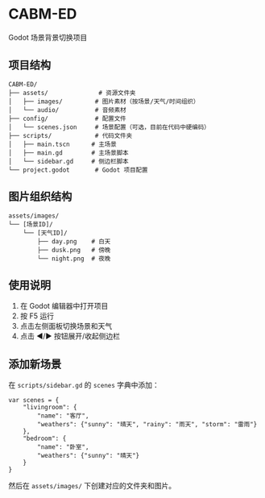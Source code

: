 # CABM-ED

Godot 场景背景切换项目

## 项目结构

```
CABM-ED/
├── assets/              # 资源文件夹
│   ├── images/         # 图片素材（按场景/天气/时间组织）
│   └── audio/          # 音频素材
├── config/             # 配置文件
│   └── scenes.json     # 场景配置（可选，目前在代码中硬编码）
├── scripts/            # 代码文件夹
│   ├── main.tscn      # 主场景
│   ├── main.gd        # 主场景脚本
│   └── sidebar.gd     # 侧边栏脚本
└── project.godot       # Godot 项目配置
```

## 图片组织结构

```
assets/images/
└── [场景ID]/
    └── [天气ID]/
        ├── day.png    # 白天
        ├── dusk.png   # 傍晚
        └── night.png  # 夜晚
```

## 使用说明

1. 在 Godot 编辑器中打开项目
2. 按 F5 运行
3. 点击左侧面板切换场景和天气
4. 点击 ◀/▶ 按钮展开/收起侧边栏

## 添加新场景

在 `scripts/sidebar.gd` 的 `scenes` 字典中添加：

```gdscript
var scenes = {
    "livingroom": {
        "name": "客厅",
        "weathers": {"sunny": "晴天", "rainy": "雨天", "storm": "雷雨"}
    },
    "bedroom": {
        "name": "卧室",
        "weathers": {"sunny": "晴天"}
    }
}
```

然后在 `assets/images/` 下创建对应的文件夹和图片。
